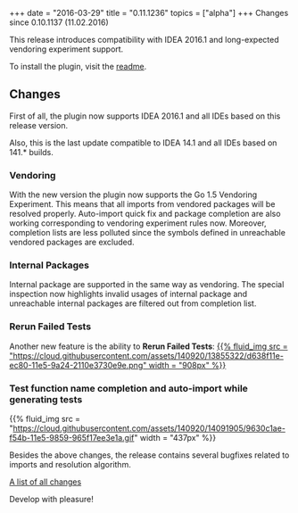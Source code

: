+++
date = "2016-03-29"
title = "0.11.1236"
topics = ["alpha"]
+++
Changes since 0.10.1137 (11.02.2016)

This release introduces compatibility with IDEA 2016.1 and long-expected vendoring experiment support.

To install the plugin, visit the [readme](https://github.com/go-lang-plugin-org/go-lang-idea-plugin#pre-release-builds).

## Changes

First of all, the plugin now supports IDEA 2016.1 and all IDEs based on this release version.

Also, this is the last update compatible to IDEA 14.1 and all IDEs based on 141.* builds.

### Vendoring

With the new version the plugin now supports the Go 1.5 Vendoring Experiment. This means that all imports from vendored packages will be resolved properly. Auto-import quick fix and package completion are also working corresponding to vendoring experiment rules now. Moreover, completion lists are less polluted since the symbols defined in unreachable vendored packages are excluded.

### Internal Packages

Internal package are supported in the same way as vendoring. The special inspection now highlights invalid usages of internal package and unreachable internal packages are filtered out from completion list.

### Rerun Failed Tests

Another new feature is the ability to **Rerun Failed Tests**: [{{% fluid_img src = "https://cloud.githubusercontent.com/assets/140920/13855322/d638f11e-ec80-11e5-9a24-2110e3730e9e.png" width = "908px" %}}](http://www.youtube.com/watch?v=UDH4XMinjYk)

### Test function name completion and auto-import while generating tests

{{% fluid_img src = "https://cloud.githubusercontent.com/assets/140920/14091905/9630c1ae-f54b-11e5-9859-965f17ee3e1a.gif" width = "437px" %}}

<!--more-->

Besides the above changes, the release contains several bugfixes related to imports and resolution algorithm.

[A list of all changes](https://github.com/go-lang-plugin-org/go-lang-idea-plugin/compare/6a6ad4a4273f4875a97ed14eca358dfaf29a6e9b...c021f45efb6f)

Develop with pleasure!